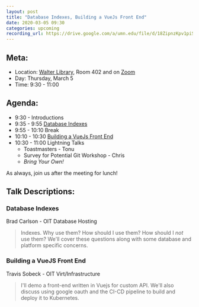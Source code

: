 ```yaml
---
layout: post
title: "Database Indexes, Building a VueJs Front End"
date: 2020-03-05 09:30
categories: upcoming
recording_url: https://drive.google.com/a/umn.edu/file/d/18ZipnzKpv1piSQ3ALKRi255aI-6A2YQ4/view?usp=sharing
---
```


## Meta:

- Location: [Walter Library](http://campusmaps.umn.edu/walter-library), Room 402 and on [Zoom](https://z.umn.edu/cpmstream)
- Day: Thursday, March 5
- Time: 9:30 - 11:00

## Agenda:

- 9:30 - Introductions
- 9:35 - 9:55 [Database Indexes](#database-indexes)
- 9:55 - 10:10 Break
- 10:10 - 10:30 [Building a VueJs Front End](#building-a-vuejs-front-end)
- 10:30 - 11:00 Lightning Talks
  - Toastmasters - Tonu
  - Survey for Potential Git Workshop - Chris
  - _Bring Your Own!_

As always, join us after the meeting for lunch!

## Talk Descriptions:

### Database Indexes
Brad Carlson - OIT Database Hosting

> Indexes. Why use them? How should I use them? How should I _not_ use them? We'll cover these questions along with some database and platform specific concerns.

### Building a VueJS Front End
Travis Sobeck - OIT Virt/Infrastructure

> I'll demo a front-end written in Vuejs for custom API. We'll also discuss using google oauth and the CI-CD pipeline to build and deploy it to Kubernetes.



